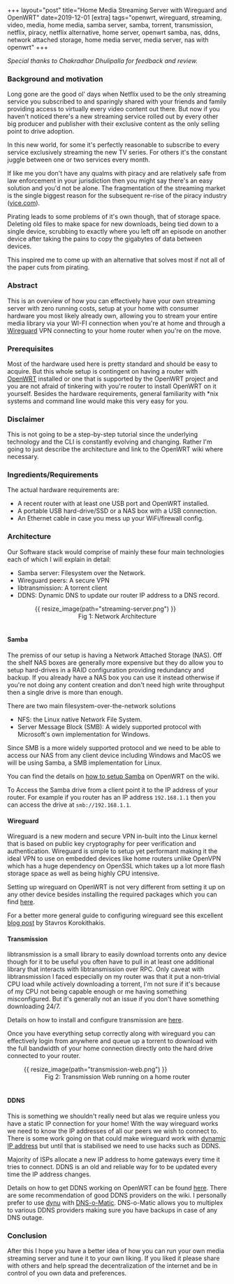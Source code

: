 +++
layout="post"
title="Home Media Streaming Server with Wireguard and OpenWRT"
date=2019-12-01
[extra]
tags="openwrt, wireguard, streaming, video, media, home media, samba server, samba, torrent, transmission, netflix, piracy, netflix alternative, home server, openwrt samba, nas, ddns, network attached storage, home media server, media server, nas with openwrt"
+++

_Special thanks to Chakradhar Dhulipalla for feedback and review._

### Background and motivation

Long gone are the good ol' days when Netflix used to be the only streaming service
you subscribed to and sparingly shared with your friends and family
providing access to virtually every video content out there.
But now if you haven't noticed there's a new streaming service rolled out by 
every other big producer and publisher with their exclusive content as the only selling
point to drive adoption.

In this new world, for some it's perfectly reasonable to subscribe to every
service exclusively streaming the new TV series. For others it's the constant
juggle between one or two services every month.

<!-- more -->

If like me you don't have any qualms with piracy and are relatively safe from
law enforcement in your jurisdiction then you might say there's an easy solution
and you'd not be alone. The fragmentation of the streaming market is the single
biggest reason for the subsequent re-rise of the piracy industry ([vice.com][5]).

Pirating leads to some problems of it's own though, that of storage space.
Deleting old files to make space for new downloads, being tied down to a single
device, scrubbing to exactly where you left off an episode on another device
after taking the pains to copy the gigabytes of data between devices.

This inspired me to come up with an alternative that solves most if not all
of the paper cuts from pirating.

<!-- toc -->

### Abstract

This is an overview of how you can effectively have your own streaming server 
with zero running costs, setup at your home with consumer hardware you most likely
already own, allowing you to stream your entire media library via your WI-FI 
connection when you're at home and through a [Wireguard] VPN connecting to your home
router when you're on the move.

### Prerequisites

Most of the hardware used here is pretty standard and should be easy to acquire.
But this whole setup is contingent on having a router with [OpenWRT] installed
or one that is supported by the OpenWRT project and you are not afraid of tinkering
with you're router to install OpenWRT on it yourself.
Besides the hardware requirements, general familiarity with *nix systems and
command line would make this very easy for you. 

### Disclaimer

This is not going to be a step-by-step tutorial since the underlying technology
and the CLI is constantly evolving and changing. Rather I'm going to just
describe the architecture and link to the OpenWRT wiki where necessary.

### Ingredients/Requirements

The actual hardware requirements are:
* A recent router with at least one USB port and OpenWRT installed.
* A portable USB hard-drive/SSD or a NAS box with a USB connection.
* An Ethernet cable in case you mess up your WiFi/firewall config.

### Architecture

Our Software stack would comprise of mainly these four main technologies
each of which I will explain in detail:
* Samba server: Filesystem over the Network.
* Wireguard peers: A secure VPN
* libtransmission: A torrent client
* DDNS: Dynamic DNS to update our router IP address to a DNS record.

<figure style="width:75%;margin:auto;">
    {{ resize_image(path="streaming-server.png") }}
<figcaption style="text-align:center;">Fig 1: Network Architecture</figcaption>
<br/>
</figure>

#### Samba

The premiss of our setup is having a Network Attached Storage (NAS). Off the shelf
NAS boxes are generally more expensive but they do allow you to setup hard-drives
in a RAID configuration providing redundancy and backup. If you already have a 
NAS box you can use it instead otherwise if you're not doing any content creation
and don't need high write throughput then a single drive is more than enough.

There are two main filesystem-over-the-network solutions
* NFS: the Linux native Network File System.
* Server Message Block (SMB): A widely supported protocol with Microsoft's
  own implementation for Windows.

Since SMB is a more widely supported protocol and we need to be able to access our
NAS from any client device including Windows and MacOS we will be using Samba,
a SMB implementation for Linux.

You can find the details on [how to setup Samba][1] on OpenWRT on the wiki.

To Access the Samba drive from a client point it to the IP address of your router.
For example if you router has an IP address `192.168.1.1` then you can access the
drive at `smb://192.168.1.1`.

#### Wireguard

Wireguard is a new modern and secure VPN in-built into the Linux kernel that is based
on public key cryptography for peer verification and authentication.
Wireguard is simple to setup yet performant making it the ideal VPN
to use on embedded devices like home routers unlike OpenVPN which has a 
huge dependency on OpenSSL which takes up a lot more flash storage space
as well as being highly CPU intensive.

Setting up wireguard on OpenWRT is not very different from setting it up on any
other device besides installing the required packages which you can find [here][2].

For a better more general guide to configuring wireguard see this excellent [blog
post][3] by Stavros Korokithakis.

#### Transmission

libtransmission is a small library to easily download torrents onto any 
device though for it to be useful you often have to pull in at least one
additional library that interacts with libtransmission over RPC.
Only caveat with libtransmission I faced especially on my router was that 
it put a non-trivial CPU load while actively downloading a torrent, I'm not sure
if it's because of my CPU not being capable enough or me having something misconfigured.
But it's generally not an issue if you don't have something downloading 24/7.

Details on how to install and configure transmission are [here][4].

Once you have everything setup correctly along with wireguard you can effectively
login from anywhere and queue up a torrent to download with the full bandwidth
of your home connection directly onto the hard drive connected to your router.

<figure style="width:85%;margin:auto;">
    {{ resize_image(path="transmission-web.png") }}
<figcaption style="text-align:center;">Fig 2: Transmission Web running on a home router</figcaption>
<br/>
</figure>

#### DDNS

This is something we shouldn't really need but alas we require unless you have a static
IP connection for your home!
With the way wireguard works we need to know the IP addresses of all our peers
we wish to connect to. There is some work going on that could make wireguard work
with [dynamic IP address][6] but until that is stabilised we need to use hacks such
as DDNS.

Majority of ISPs allocate a new IP address to home gateways every time it tries
to connect. DDNS is an old and reliable way for to be updated every time the IP address
changes.

Details on how to get DDNS working on OpenWRT can be found [here][7].
There are some recommendation of good DDNS providers on the wiki. I personally 
prefer to use [dynu] with [DNS-o-Matic][0].
DNS-o-Matic allows you to multiplex to various DDNS providers making sure you have
backups in case of any DNS outage.

### Conclusion

After this I hope you have a better idea of how you can run your own media streaming
server and tune it to your own liking. If you liked it please share with others
and help spread the decentralization of the internet and be in control of you own
data and preferences.

[Wireguard]: https://wireguard.com
[OpenWRT]: https://openwrt.org
[dynu]: https://www.dynu.com/en-US/DynamicDNS
[0]: https://www.dnsomatic.com/
[1]: https://openwrt.org/docs/guide-user/services/nas/cifs.server
[2]: https://openwrt.org/docs/guide-user/services/vpn/wireguard/start
[3]: https://www.stavros.io/posts/how-to-configure-wireguard/
[4]: https://openwrt.org/docs/guide-user/services/downloading_and_filesharing/transmission
[5]: https://www.vice.com/en_us/article/d3q45v/bittorrent-usage-increases-netflix-streaming-sites
[6]: https://github.com/WireGuard/wg-dynamic/blob/master/docs/idea.md
[7]: https://openwrt.org/docs/guide-user/base-system/ddns
